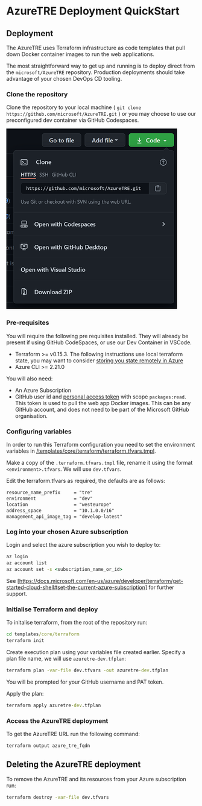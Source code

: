 # AzureTRE Deployment QuickStart

## Deployment
The AzureTRE uses Terraform infrastructure as code templates that pull down Docker container images to run the web applications.

The most straightforward way to get up and running is to deploy direct from the `microsoft/AzureTRE` repository. Production deployments should take advantage of your chosen DevOps CD tooling.

### Clone the repository
Clone the repository to your local machine ( `git clone https://github.com/microsoft/AzureTRE.git` ) or you may choose to use our preconfigured dev container via GitHub Codespaces.

![Clone Options](../docs/assets/clone_options.png)

### Pre-requisites

You will require the following pre requisites installed. They will already be present if using GitHub CodeSpaces, or use our Dev Container in VSCode.
- Terraform >= v0.15.3. The following instructions use local terraform state, you may want to consider [storing you state remotely in Azure](https://docs.microsoft.com/en-us/azure/developer/terraform/store-state-in-azure-storage)
- Azure CLI >= 2.21.0

You will also need:
- An Azure Subscription
- GitHub user id and [personal access token](https://docs.github.com/en/github/authenticating-to-github/creating-a-personal-access-token) with scope `packages:read`. This token is used to pull the web app Docker images. This can be any GitHub account, and does not need to be part of the Microsoft GitHub organisation.


### Configuring variables
In order to run this Terraform configuration you need to set the environment variables in [/templates/core/terraform/terraform.tfvars.tmpl](../templates/core/terraform/terraform.tfvars.tmpl).

Make a copy of the `.terraform.tfvars.tmpl` file, rename it using the format `<environment>.tfvars`. We will use `dev.tfvars`.

Edit the terraform.tfvars as required, the defaults are as follows:

```hcl
resource_name_prefix     = "tre"
environment              = "dev"
location                 = "westeurope"
address_space            = "10.1.0.0/16"
management_api_image_tag = "develop-latest"
```

### Log into your chosen Azure subscription
Login and select the azure subscription you wish to deploy to:

```cmd
az login
az account list
az account set -s <subscription_name_or_id>
```

See [https://docs.microsoft.com/en-us/azure/developer/terraform/get-started-cloud-shell#set-the-current-azure-subscription] for further support.

### Initialise Terraform and deploy

To initalise terraform, from the root of the repository run:

```cmd
cd templates/core/terraform
terraform init
```

Create execution plan using your variables file created earlier. Specify a plan file name, we will use `azuretre-dev.tfplan`:

```cmd
terraform plan -var-file dev.tfvars -out azuretre-dev.tfplan
```

You will be prompted for your GitHub username and PAT token.

Apply the plan:
```cmd
terraform apply azuretre-dev.tfplan
```

### Access the AzureTRE deployment

To get the AzureTRE URL run the following command:

```cmd
terraform output azure_tre_fqdn
```

## Deleting the AzureTRE deployment

To remove the AzureTRE and its resources from your Azure subscription run:

```cmd
terraform destroy -var-file dev.tfvars
```